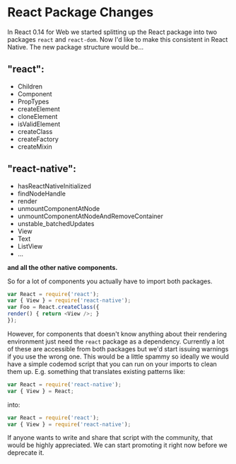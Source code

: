 # React Package Changes

In React 0.14 for Web we started splitting up the React package into two packages `react` and `react-dom`.
Now I'd like to make this consistent in React Native. The new package structure would be...

## "react":
- Children
- Component
- PropTypes
- createElement
- cloneElement
- isValidElement
- createClass
- createFactory
- createMixin

## "react-native":

- hasReactNativeInitialized
- findNodeHandle
- render
- unmountComponentAtNode
- unmountComponentAtNodeAndRemoveContainer
- unstable_batchedUpdates
- View
- Text
- ListView
- ...

**and all the other native components.**

So for a lot of components you actually have to import both packages.
```javascript
var React = require('react');
var { View } = require('react-native');
var Foo = React.createClass({
render() { return <View />; }
});
```
However, for components that doesn't know anything about their rendering environment just need the `react` package as a dependency.
Currently a lot of these are accessible from both packages but we'd start issuing warnings if you use the wrong one.
This would be a little spammy so ideally we would have a simple codemod script that you can run on your imports to clean them up.
E.g. something that translates existing patterns like:

```javascript
var React = require('react-native');
var { View } = React;
```

into:
```javascript
var React = require('react');
var { View } = require('react-native');
```
If anyone wants to write and share that script with the community, that would be highly appreciated.
We can start promoting it right now before we deprecate it.
